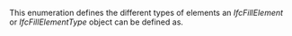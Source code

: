 This enumeration defines the different types of elements an _IfcFillElement_ or _IfcFillElementType_ object can be defined as.
